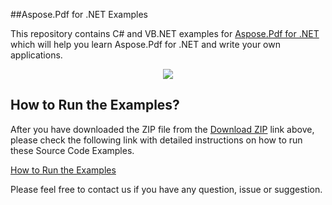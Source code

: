 

##Aspose.Pdf for .NET Examples

This repository contains C# and VB.NET examples for [Aspose.Pdf for .NET](http://www.aspose.com/products/pdf/net) which will help you learn Aspose.Pdf for .NET and write your own applications.

<p align="center">
  <a title="Download Examples ZIP" href="https://github.com/aspose-pdf/Aspose.Pdf-for-.NET/archive/master.zip">
	<img src="https://raw.github.com/AsposeExamples/java-examples-dashboard/master/images/downloadZip-Button-Large.png" />
  </a>
</p>

## How to Run the Examples?

After you have downloaded the ZIP file from the [Download ZIP](https://github.com/aspose-pdf/Aspose.Pdf-for-.NET/archive/master.zip) link above, please check the following link with detailed instructions on how to run these Source Code Examples.

[How to Run the Examples](http://www.aspose.com/docs/display/notenet/How+to+Run+the+Examples)

Please feel free to contact us if you have any question, issue or suggestion.





